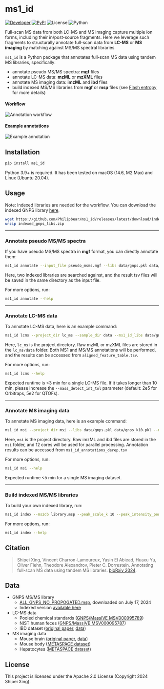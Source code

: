 # ms1_id
[![Developer](https://img.shields.io/badge/Developer-Shipei_Xing-orange?logo=github&logoColor=white)](https://scholar.google.ca/citations?user=en0zumcAAAAJ&hl=en)
[![PyPI](https://img.shields.io/pypi/v/msbuddy?color=green)](https://pypi.org/project/msbuddy/)
![License](https://img.shields.io/badge/License-Apache_2.0-blue.svg?style=flat&logo=apache)
![Python](https://img.shields.io/badge/Python-3.9+-green.svg?style=flat&logo=python&logoColor=lightblue)

Full-scan MS data from both LC-MS and MS imaging capture multiple ion forms, including their in/post-source fragments. 
Here we leverage such fragments to structurally annotate full-scan data from **LC-MS** or **MS imaging** by matching against MS/MS spectral libraries.

`ms1_id` is a Python package that annotates full-scan MS data using tandem MS libraries, specifically:
- annotate pseudo MS/MS spectra: **mgf** files
- annotate LC-MS data: **mzML** or **mzXML** files
- annotate MS imaging data: **imzML** and **ibd** files
- build indexed MS/MS libraries from **mgf** or **msp** files (see [Flash entropy](https://github.com/YuanyueLi/FlashEntropySearch) for more details)

#### Workflow
![Annotation workflow](fig/workflow.png)


#### Example annotations
![Example annotation](fig/eg_annotation.png)

## Installation
```bash
pip install ms1_id
```
Python 3.9+ is required. It has been tested on macOS (14.6, M2 Max) and Linux (Ubuntu 20.04).


## Usage

Note: Indexed libraries are needed for the workflow. You can download the indexed GNPS library [here](https://github.com/Philipbear/ms1_id/releases).
```bash
wget https://github.com/Philipbear/ms1_id/releases/latest/download/indexed_gnps_libs.zip
unzip indexed_gnps_libs.zip
```

---------

### Annotate pseudo MS/MS spectra
If you have pseudo MS/MS spectra in **mgf** format, you can directly annotate them:
  ```bash
  ms1_id annotate --input_file pseudo_msms.mgf --libs data/gnps.pkl data/gnps_k10.pkl --min_score 0.7 --min_matched_peak 3
  ```
Here, two indexed libraries are searched against, and the result tsv files will be saved in the same directory as the input file.

For more options, run:
  ```bash
  ms1_id annotate --help
  ```

---------

### Annotate LC-MS data
To annotate LC-MS data, here is an example command:
  ```bash
  ms1_id lcms --project_dir lc_ms --sample_dir data --ms1_id_libs data/gnps.pkl data/gnps_k10.pkl --ms2_id_lib data/gnps.pkl
  ```
Here, `lc_ms` is the project directory. Raw mzML or mzXML files are stored in the `lc_ms/data` folder. Both MS1 and MS/MS annotations will be performed, and the results can be accessed from `aligned_feature_table.tsv`.

For more options, run:
  ```bash
  ms1_id lcms --help
  ```
Expected runtime is <3 min for a single LC-MS file. If it takes longer than 10 min, please increase the `--mass_detect_int_tol` parameter (default: 2e5 for Orbitraps, 5e2 for QTOFs).

---------

### Annotate MS imaging data
To annotate MS imaging data, here is an example command:
  ```bash
  ms1_id msi --project_dir msi --libs data/gnps.pkl data/gnps_k10.pkl --n_cores 12
  ```
Here, `msi` is the project directory. Raw imzML and ibd files are stored in the `msi` folder, and 12 cores will be used for parallel processing. Annotation results can be accessed from `ms1_id_annotations_derep.tsv`

For more options, run:
  ```bash
  ms1_id msi --help
  ```
Expected runtime <5 min for a single MS imaging dataset.

---------

### Build indexed MS/MS libraries
To build your own indexed library, run:
  ```bash
  ms1_id index --ms2db library.msp --peak_scale_k 10 --peak_intensity_power 0.5
  ```

For more options, run:
  ```bash
  ms1_id index --help
  ```


## Citation
> Shipei Xing, Vincent Charron-Lamoureux, Yasin El Abiead, Huaxu Yu, Oliver Fiehn, Theodore Alexandrov, Pieter C. Dorrestein. Annotating full-scan MS data using tandem MS libraries. [bioRxiv 2024](https://www.biorxiv.org/content/10.1101/2024.10.14.618269v1).


## Data
- GNPS MS/MS library
  - [ALL_GNPS_NO_PROPOGATED.msp](https://external.gnps2.org/gnpslibrary), downloaded on July 17, 2024
  - Indexed version [available here](https://github.com/Philipbear/ms1_id/releases)
- LC-MS data
  - Pooled chemical standards ([GNPS/MassIVE MSV000095789](https://massive.ucsd.edu/ProteoSAFe/QueryMSV?id=MSV000095789))
  - NIST human feces ([GNPS/MassIVE MSV000095787](https://massive.ucsd.edu/ProteoSAFe/QueryMSV?id=MSV000095787))
  - IBD dataset ([original paper](https://www.nature.com/articles/s41586-019-1237-9), [data](https://www.metabolomicsworkbench.org/data/DRCCMetadata.php?Mode=Project&ProjectID=PR000639))
- MS imaging data
  - Mouse brain ([original paper](https://www.nature.com/articles/nmeth.4072), [data](https://www.ebi.ac.uk/metabolights/editor/MTBLS313))
  - Mouse body ([METASPACE dataset](https://metaspace2020.eu/dataset/2022-07-08_20h45m00s))
  - Hepatocytes ([METASPACE dataset](https://metaspace2020.eu/project/Rappez_2021_SpaceM))


## License
This project is licensed under the Apache 2.0 License (Copyright 2024 Shipei Xing).